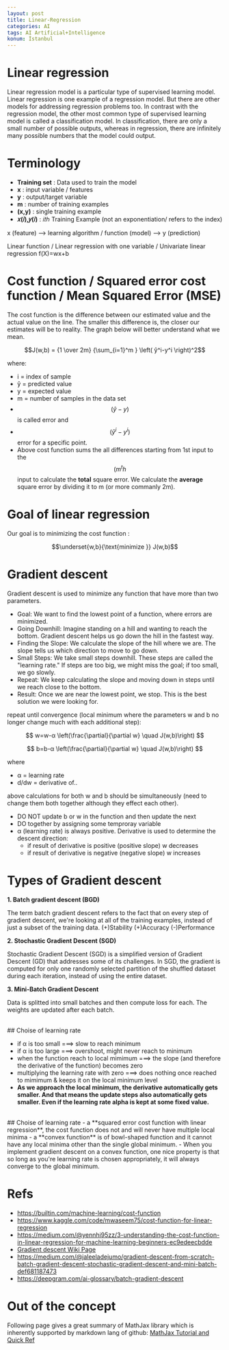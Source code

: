 ```yaml
---
layout: post
title: Linear-Regression
categories: AI
tags: AI Artificial+Intelligence
konum: İstanbul
---
```



# Linear regression

Linear regression model is a particular type of supervised learning model.
Linear regression is one example of a regression model. But there are other models for addressing regression problems too.
In contrast with the regression model, the other most common type of supervised learning model is called a classification model.
In classification, there are only a small number of possible outputs, whereas in regression, there are infinitely many possible numbers that the model could output.

# Terminology

- **Training set** : Data used to train the model
- **x** : input variable / features
- **y** : output/target variable
- **m** : number of training examples
- **(x,y)** : single training example
- **𝑥(𝑖),𝑦(𝑖)** : 𝑖𝑡ℎ Training Example (not an exponentiation/ refers to the index)


x (feature) --> learning algorithm / function (model) --> y (prediction)

Linear function / Linear regression with one variable / Univariate linear regression
f(X)=wx+b

# Cost function / Squared error cost function / Mean Squared Error (MSE)

The cost function is the difference between our estimated value and the actual value on the line. The smaller this difference is, the closer our estimates will be to reality. The graph below will better understand what we mean.

$$J(w,b) = {1 \over 2m} {\sum_{i=1}^m } \left( ŷ^i-y^i  \right)^2$$

where:
- i =  index of sample
- ŷ =  predicted value
- y =  expected value
- m =  number of samples in the data set
- $$(ŷ-y)$$ is called error and 
- $$(ŷ^i-y^i)$$ error for a specific point.
- Above cost function sums the all differences starting from 1st input to the $$(m^th$$ input to calculate the **total** square error.
We calculate the **average** square error by dividing it to m (or more commanly 2m).

# Goal of linear regression

Our goal is to minimizing the cost function :

$$\underset{w,b}{\text{minimize }} J(w,b)$$

# Gradient descent

Gradient descent is used to minimize any function that have more than two parameters.

- Goal: We want to find the lowest point of a function, where errors are minimized.
- Going Downhill: Imagine standing on a hill and wanting to reach the bottom. Gradient descent helps us go down the hill in the fastest way.
- Finding the Slope: We calculate the slope of the hill where we are. The slope tells us which direction to move to go down.
- Small Steps: We take small steps downhill. These steps are called the "learning rate." If steps are too big, we might miss the goal; if too small, we go slowly.
- Repeat: We keep calculating the slope and moving down in steps until we reach close to the bottom.
- Result: Once we are near the lowest point, we stop. This is the best solution we were looking for.

repeat until convergence (local minimum where the parameters w and b no longer change much with each additional step):

$$ w=w-α \left(\frac{\partial}{\partial w} \quad J(w,b)\right)  $$

$$ b=b-α \left(\frac{\partial}{\partial w} \quad J(w,b)\right)  $$


where
- α = learning rate
- d/dw = derivative of..

above calculations for both w and b should be simultaneously (need to change them both together although they effect each other).
- DO NOT update b or w in the function and then update the next
- DO together by assigning some temproray variable
- α (learning rate) is always positive. Derivative is used to determine the descent direction:
    - if result of derivative is positive (positive slope) w decreases
    - if result of derivative is negative (negative slope) w increases

# Types of Gradient descent

**1. Batch gradient descent (BGD)**

The term batch gradient descent refers to the fact that on every step of gradient descent, we're looking at all of the training examples, instead of just a subset of the training data. (+)Stability (+)Accuracy (-)Performance

**2. Stochastic Gradient Descent (SGD)**

Stochastic Gradient Descent (SGD) is a simplified version of Gradient Descent (GD) that addresses some of its challenges. In SGD, the gradient is computed for only one randomly selected partition of the shuffled dataset during each iteration, instead of using the entire dataset. 

**3. Mini-Batch Gradient Descent**

Data is splitted into small batches and then compute loss for each. The weights are updated after each batch.



<br/>
## Choise of learning rate 

- if α is too small ===> slow to reach minimum
- if α is too large ===> overshoot, might never reach to minimum
- when the function reach to local mimimum ===> the slope (and therefore the derivative of the function) becomes zero
- multiplying the learning rate with zero ===> does nothing once reached to mimimum & keeps it on the local minimum level
- **As we approach the local minimum, the derivative automatically gets smaller. And that means the update steps also automatically gets smaller. Even if the learning rate alpha is kept at some fixed value.**

<br/>
## Choise of learning rate 
- a **squared error cost function with linear regression**, the cost function does not and will never have multiple local minima
- a **convex function** is of bowl-shaped function and it cannot have any local minima other than the single global minimum.
- When you implement gradient descent on a convex function, one nice property is that so long as you're learning rate is chosen appropriately, it will always converge to the global minimum.

# Refs
- https://builtin.com/machine-learning/cost-function
- https://www.kaggle.com/code/mwaseem75/cost-function-for-linear-regression
- https://medium.com/@yennhi95zz/3-understanding-the-cost-function-in-linear-regression-for-machine-learning-beginners-ec9edeecbdde
- [Gradient descent Wiki Page](https://en.wikipedia.org/wiki/Gradient_descent)
- https://medium.com/@jaleeladejumo/gradient-descent-from-scratch-batch-gradient-descent-stochastic-gradient-descent-and-mini-batch-def681187473
- https://deepgram.com/ai-glossary/batch-gradient-descent

# Out of the concept
Following page gives a great summary of MathJax library which is inherently supported by markdown lang of github:
[MathJax Tutorial and Quick Ref](https://math.meta.stackexchange.com/questions/5020/mathjax-basic-tutorial-and-quick-reference)
